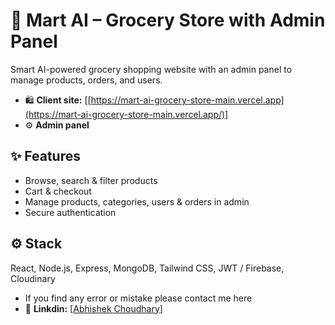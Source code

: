 # 🛒 Mart AI – Grocery Store with Admin Panel

Smart AI-powered grocery shopping website with an admin panel to manage products, orders, and users.

* 🛍️ **Client site:** [[https://mart-ai-grocery-store-main.vercel.app](https://mart-ai-grocery-store-main.vercel.app/)]
* ⚙️ **Admin panel**

## ✨ Features

* Browse, search & filter products
* Cart & checkout
* Manage products, categories, users & orders in admin
* Secure authentication

## ⚙️ Stack

React, Node.js, Express, MongoDB, Tailwind CSS, JWT / Firebase, Cloudinary

* If you find any error or mistake please contact me here
* 🔗 **Linkdin:** [[Abhishek Choudhary](https://www.linkedin.com/in/abhishekchoudhary-svu134)]
